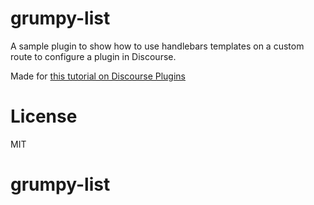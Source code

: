 # grumpy-list

A sample plugin to show how to use handlebars templates on a custom route
to configure a plugin in Discourse.

Made for [this tutorial on Discourse Plugins](https://meta.discourse.org/t/beginners-guide-to-creating-discourse-plugins-admin-interfaces/31761)

# License

MIT

# grumpy-list
